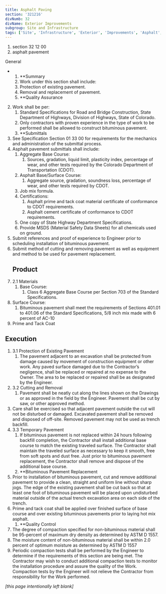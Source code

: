 ```yaml
---
title: Asphalt Paving
section: '321216'
divNumb: 32
divName: Exterior Improvements
subgroup: Site and Infrastructure
tags: ['Site', 'Infrastructure', 'Exterior', 'Improvements', 'Asphalt', 'Paving']
---
```


   1. section 32 12 00
   1. asphalt pavement

General

* 
	1. **Summary
   1. Work under this section shall include:
	1. Protection of existing pavement.
	2. Removal and replacement of pavement.
	3. **Quality Assurance
2. Work shall be per:
	1. Standard Specifications for Road and Bridge Construction, State Department of Highways, Division of Highways, State of Colorado. 
	2. Only contractors with proven experience in the type of work to be performed shall be allowed to construct bituminous pavement. 
	3. **Submittals
3. See Specification Section 01 33 00 for requirements for the mechanics and administration of the submittal process.
4. Asphalt pavement submittals shall include:
	1. Aggregate Base Course: 
		1. Sources, gradation, liquid limit, plasticity index, percentage of wear, and other tests required by the Colorado Department of Transportation (CDOT).
	2. Asphalt Base/Surface Course:
		1. Aggregate source, gradation, soundness loss, percentage of wear, and other tests required by CDOT.
	3. Job mix formula.
	4. Certifications:
		1. Asphalt prime and tack coat material certificate of conformance to CDOT requirements.
		2. Asphalt cement certificate of conformance to CDOT requirements.
	5. One copy of State Highway Department Specifications.
	6. Provide MSDS (Material Safety Data Sheets) for all chemicals used on ground.
5. Submit references and proof of experience to Engineer prior to scheduling installation of bituminous pavement. 
6. Submit method of cutting and removing pavement as well as equipment and method to be used for pavement replacement.
   ## Product
1. 2.1 Materials
   1. Base Course:
      1. Class 6 Aggregate Base Course per Section 703 of the Standard Specifications.
2. Surface Course:
      1. Bituminous pavement shall meet the requirements of Sections 401.01 to 401.06 of the Standard Specifications, 5/8 inch mix made with 6 percent of AC-10
3. Prime and Tack Coat


## Execution

1. 3.1 Protection of Existing Pavement
   1. The pavement adjacent to an excavation shall be protected from damage caused by movement of construction equipment or other work. Any paved surface damaged due to the Contractor’s negligence, shall be replaced or repaired at no expense to the Owner. The area to be replaced or repaired shall be as designated by the Engineer.
1. 3.2 Cutting and Removal
   1. Pavement shall be neatly cut along the lines shown on the Drawings or as approved in the field by the Engineer. Pavement shall be cut by saw, or other approved method.
2. Care shall be exercised so that adjacent pavement outside the cut will not be disturbed or damaged. Excavated pavement shall be removed and disposed of off-site. Removed pavement may not be used as trench backfill.
1. 3.3 Temporary Pavement
   1. If bituminous pavement is not replaced within 24 hours following backfill completion, the Contractor shall install additional base course to match the existing traveled surface. The Contractor shall maintain the traveled surface as necessary to keep it smooth, free from soft spots and dust free. Just prior to bituminous pavement replacement, the Contractor shall remove and dispose of the additional base course.
	1. **Bituminous Pavement Replacement
2. Prior to installation of bituminous pavement, cut and remove additional pavement to provide a clean, straight and uniform line without sharp jogs. The edge of the existing pavement shall be cut back so that at least one foot of bituminous pavement will be placed upon undisturbed material outside of the actual trench excavation area on each side of the trench. 
3. Prime and tack coat shall be applied over finished surface of base course and over existing bituminous pavements prior to laying hot mix asphalt. 
	1. **Quality Control
4. The degree of compaction specified for non-bituminous material shall be 95-percent of maximum dry density as determined by ASTM D 1557.
5. The moisture content of non-bituminous material shall be within 2.0 percent of optimum moisture as determined by ASTM D 1557
6. Periodic compaction tests shall be performed by the Engineer to determine if the requirements of this section are being met. The Contractor may wish to conduct additional compaction tests to monitor the installation procedure and assure the quality of the Work. Compaction tests by the Engineer will not relieve the Contractor from responsibility for the Work performed.

*[this page intentionally left blank]*

